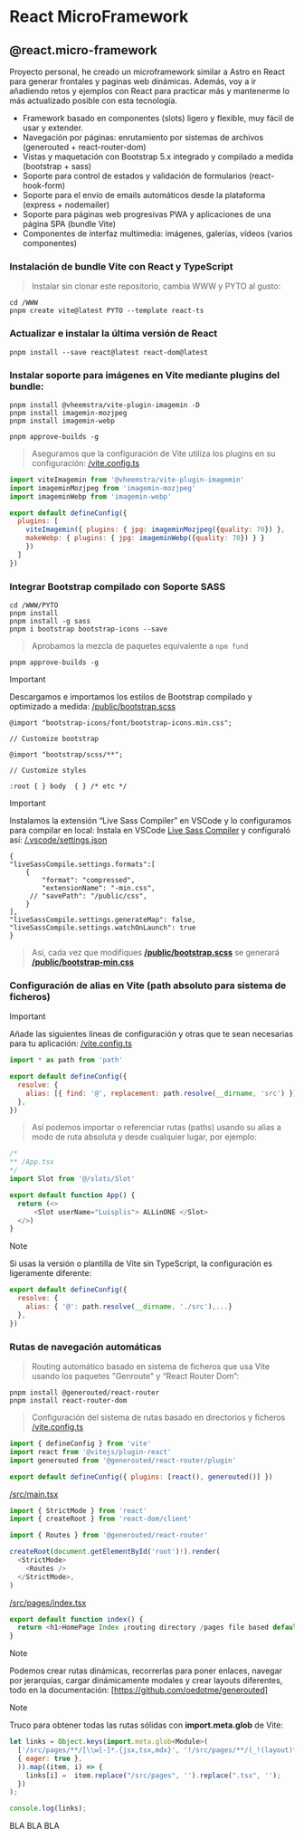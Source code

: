 # React MicroFramework
## @react.micro-framework
Proyecto personal, he creado un microframework similar a Astro en React para generar frontales y paginas web dinámicas.
Además, voy a ir añadiendo retos y ejemplos con React para practicar más y mantenerme lo más actualizado posible con esta tecnología.
- Framework basado en componentes (slots) ligero y flexible, muy fácil de usar y extender.
- Navegación por páginas: enrutamiento por sistemas de archivos (generouted + react-router-dom)
- Vistas y maquetación con Bootstrap 5.x integrado y compilado a medida (bootstrap + sass)
- Soporte para control de estados y validación de formularios (react-hook-form)
- Soporte para el envío de emails automáticos desde la plataforma (express + nodemailer)
- Soporte para páginas web progresivas PWA y aplicaciones de una página SPA (bundle Vite)
- Componentes de interfaz multimedia: imágenes, galerías, vídeos (varios componentes)


### Instalación de bundle Vite con React y TypeScript
> Instalar sin clonar este repositorio, cambia WWW y PYTO al gusto:
```
cd /WWW
pnpm create vite@latest PYTO --template react-ts
```


### Actualizar e instalar la última versión de React
```
pnpm install --save react@latest react-dom@latest
```


### Instalar soporte para imágenes en Vite mediante plugins del bundle:
```
pnpm install @vheemstra/vite-plugin-imagemin -D
pnpm install imagemin-mozjpeg
pnpm install imagemin-webp

pnpm approve-builds -g
```
> Aseguramos que la configuración de Vite utiliza los plugins en su configuración:
[/vite.config.ts](/vite.config.ts) 
```javascript
import viteImagemin from '@vheemstra/vite-plugin-imagemin'
import imageminMozjpeg from 'imagemin-mozjpeg'
import imageminWebp from 'imagemin-webp'

export default defineConfig({
  plugins: [
    viteImagemin({ plugins: { jpg: imageminMozjpeg({quality: 70}) },
    makeWebp: { plugins: { jpg: imageminWebp({quality: 70}) } }
    })
  ]
})
```


### Integrar Bootstrap compilado con Soporte SASS
```
cd /WWW/PYTO
pnpm install
pnpm install -g sass
pnpm i bootstrap bootstrap-icons --save
```
> Aprobamos la mezcla de paquetes equivalente a ``npm fund``
```
pnpm approve-builds -g
```
> [!IMPORTANT]
> Descargamos e importamos los estilos de Bootstrap compilado y optimizado a medida:
[/public/bootstrap.scss](/public/bootstrap.scss)
```
@import "bootstrap-icons/font/bootstrap-icons.min.css";

// Customize bootstrap

@import "bootstrap/scss/**";

// Customize styles

:root { } body  { } /* etc */
```
> [!IMPORTANT]
> Instalamos la extensión “Live Sass Compiler” en VSCode y lo configuramos para compilar en local:
> Instala en VSCode [Live Sass Compiler](https://marketplace.visualstudio.com/items?itemName=glenn2223.live-sass) y configuraló así: [/.vscode/settings.json](/.vscode/settings.json)
```
{
"liveSassCompile.settings.formats":[
    {
        "format": "compressed", 
        "extensionName": "-min.css", 
     // "savePath": "/public/css", 
    }
],
"liveSassCompile.settings.generateMap": false, 
"liveSassCompile.settings.watchOnLaunch": true
}
```
> Así, cada vez que modifiques **[/public/bootstrap.scss](/public/bootstrap.scss)** se generará **[/public/bootstrap-min.css](/public/bootstrap-min.css)**


### Configuración de alias en Vite (path absoluto para sistema de ficheros)
> [!IMPORTANT]
> Añade las siguientes líneas de configuración y otras que te sean necesarias para tu aplicación:
[/vite.config.ts](/vite.config.ts)
```javascript
import * as path from 'path'

export default defineConfig({
  resolve: {
    alias: [{ find: '@', replacement: path.resolve(__dirname, 'src') }],
  },
})
```
> Así podemos importar o referenciar rutas (paths) usando su alias a modo de ruta absoluta y desde cualquier lugar, por ejemplo:
```javascript
/*
** /App.tsx
*/
import Slot from '@/slots/Slot'

export default function App() {
  return (<>
      <Slot userName="Luisplis"> ALLinONE </Slot>
  </>)
}
```
> [!NOTE]
> Si usas la versión o plantilla de Vite sin TypeScript, la configuración es ligeramente diferente:
```javascript
export default defineConfig({
  resolve: {
    alias: { '@': path.resolve(__dirname, './src'),...}
  },
})
```


### Rutas de navegación automáticas
> Routing automático basado en sistema de ficheros que usa Vite usando los paquetes "Genroute" y “React Router Dom”:
```
pnpm install @generouted/react-router
pnpm install react-router-dom
```
> Configuración del sistema de rutas basado en directorios y ficheros
[/vite.config.ts](/vite.config.ts)
```javascript
import { defineConfig } from 'vite'
import react from '@vitejs/plugin-react'
import generouted from '@generouted/react-router/plugin'

export default defineConfig({ plugins: [react(), generouted()] })
```
[/src/main.tsx](/src/main.tsx)
```javascript
import { StrictMode } from 'react'
import { createRoot } from 'react-dom/client'

import { Routes } from '@generouted/react-router'

createRoot(document.getElementById('root')!).render(
  <StrictMode>
    <Routes />
  </StrictMode>,
)
```
[/src/pages/index.tsx](/src/pages/index.tsx)
```javascript
export default function index() {
  return <h1>HomePage Index ¡routing directory /pages file based default!</h1>
}
```
> [!NOTE]
> Podemos crear rutas dinámicas, recorrerlas para poner enlaces, navegar por jerarquías, cargar dinámicamente modales y crear layouts diferentes, todo en la documentación:
> [https://github.com/oedotme/generouted]

> [!NOTE]
> Truco para obtener todas las rutas sólidas con **import.meta.glob** de Vite:
```javascript
let links = Object.keys(import.meta.glob<Module>(
  ['/src/pages/**/[\\w[-]*.{jsx,tsx,mdx}', '!/src/pages/**/(_!(layout)*(/*)?|_app|404)*'],
  { eager: true },
  )).map((item, i) => { 
    links[i] =  item.replace("/src/pages", '').replace(".tsx", ''); 
  })
);

console.log(links);
```

BLA BLA BLA

